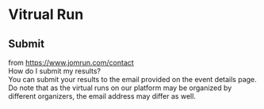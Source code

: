 # Vitrual Run


## Submit 
from https://www.jomrun.com/contact <br>
How do I submit my results? <br>
You can submit your results to the email provided on the event details page. Do note that as the virtual runs on our platform may be organized by different organizers, the email address may differ as well.
